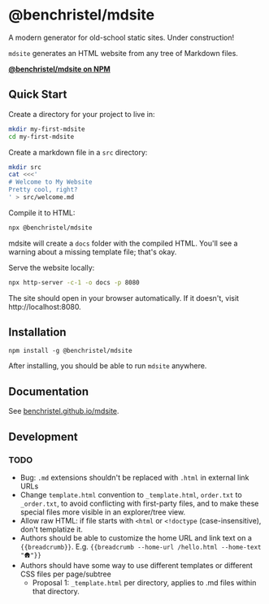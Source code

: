 # @benchristel/mdsite

A modern generator for old-school static sites. Under construction!

`mdsite` generates an HTML website from any tree of Markdown files.

[**@benchristel/mdsite on NPM**](https://www.npmjs.com/package/@benchristel/mdsite)

## Quick Start

Create a directory for your project to live in:

```bash
mkdir my-first-mdsite
cd my-first-mdsite
```

Create a markdown file in a `src` directory:

```bash
mkdir src
cat <<<'
# Welcome to My Website
Pretty cool, right?
' > src/welcome.md
```

Compile it to HTML:

```bash
npx @benchristel/mdsite
```

mdsite will create a `docs` folder with the compiled HTML. You'll see a warning about a missing template file; that's okay.

Serve the website locally:

```bash
npx http-server -c-1 -o docs -p 8080
```

The site should open in your browser automatically. If it doesn't, visit
http://localhost:8080.

## Installation

```
npm install -g @benchristel/mdsite
```

After installing, you should be able to run `mdsite` anywhere.

## Documentation

See [benchristel.github.io/mdsite](https://benchristel.github.io/mdsite).

## Development

### TODO

- Bug: `.md` extensions shouldn't be replaced with `.html` in external link URLs
- Change `template.html` convention to `_template.html`, `order.txt` to `_order.txt`, to avoid conflicting
  with first-party files, and to make these special files more visible in an explorer/tree view.
- Allow raw HTML: if file starts with `<html` or `<!doctype` (case-insensitive), don't templatize it.
- Authors should be able to customize the home URL and link text on a `{{breadcrumb}}`. E.g. `{{breadcrumb --home-url /hello.html --home-text "🛖"}}`
- Authors should have some way to use different templates or different CSS files per page/subtree
  - Proposal 1: `_template.html` per directory, applies to .md files within that directory.
